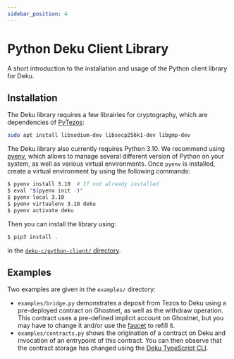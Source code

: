 ```yaml
---
sidebar_position: 4
---
```


# Python Deku Client Library

A short introduction to the installation and usage of the Python client library for Deku.

## Installation

The Deku library requires a few librairies for cryptography, which are dependencies of
[PyTezos](https://pytezos.org/quick_start.html):

```bash
sudo apt install libsodium-dev libsecp256k1-dev libgmp-dev
```

The Deku library also currently requires Python 3.10. We recommend using
[pyenv](https://realpython.com/intro-to-pyenv/), which allows to manage several different version of
Python on your system, as well as various virtual environments. Once `pyenv` is installed, create a
virtual environment by using the following commands:

```bash
$ pyenv install 3.10  # If not already installed
$ eval "$(pyenv init -)"
$ pyenv local 3.10
$ pyenv virtualenv 3.10 deku
$ pyenv activate deku
```

Then you can install the library using:
```bash
$ pip3 install .
```

in the [`deku-c/python-client/`
directory](https://github.com/marigold-dev/deku/tree/main/deku-c/python-client).

## Examples

Two examples are given in the `examples/` directory:
* `examples/bridge.py` demonstrates a deposit from Tezos to Deku using a pre-deployed contract on
  Ghostnet, as well as the withdraw operation. This contract uses a pre-defined implicit account on
  Ghostnet, but you may have to change it and/or use the
  [faucet](https://faucet.ghostnet.teztnets.xyz/) to refill it.
* `examples/contracts.py` shows the origination of a contract on Deku and invocation of an
  entrypoint of this contract. You can then observe that the contract storage has changed using the
  [Deku TypeScript CLI](https://deku.marigold.dev/docs/Deku-Canonical/deku_c_cli).
